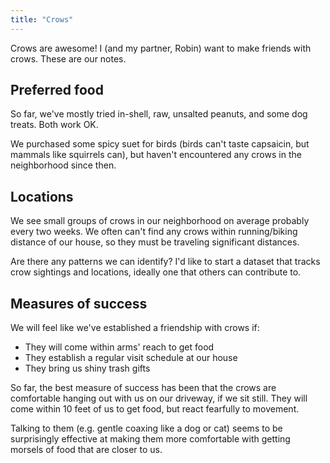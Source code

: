 ```yaml
---
title: "Crows"
---
```


Crows are awesome! I (and my partner, Robin) want to make friends with crows. These are
our notes.


## Preferred food

So far, we've mostly tried in-shell, raw, unsalted peanuts, and some dog treats. Both
work OK.

We purchased some spicy suet for birds (birds can't taste capsaicin, but mammals like
squirrels can), but haven't encountered any crows in the neighborhood since then.


## Locations

We see small groups of crows in our neighborhood on average probably every two weeks. We
often can't find any crows within running/biking distance of our house, so they must be
traveling significant distances.

Are there any patterns we can identify? I'd like to start a dataset that tracks crow
sightings and locations, ideally one that others can contribute to.


## Measures of success

We will feel like we've established a friendship with crows if:

* They will come within arms' reach to get food
* They establish a regular visit schedule at our house
* They bring us shiny trash gifts

So far, the best measure of success has been that the crows are comfortable hanging out
with us on our driveway, if we sit still. They will come within 10 feet of us to get
food, but react fearfully to movement.

Talking to them (e.g. gentle coaxing like a dog or cat) seems to be surprisingly
effective at making them more comfortable with getting morsels of food that are closer
to us.
